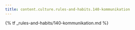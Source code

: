 ```yaml
---
title: content.culture.rules-and-habits.140-kommunikation
---
```


{% tf _rules-and-habits/140-kommunikation.md %}